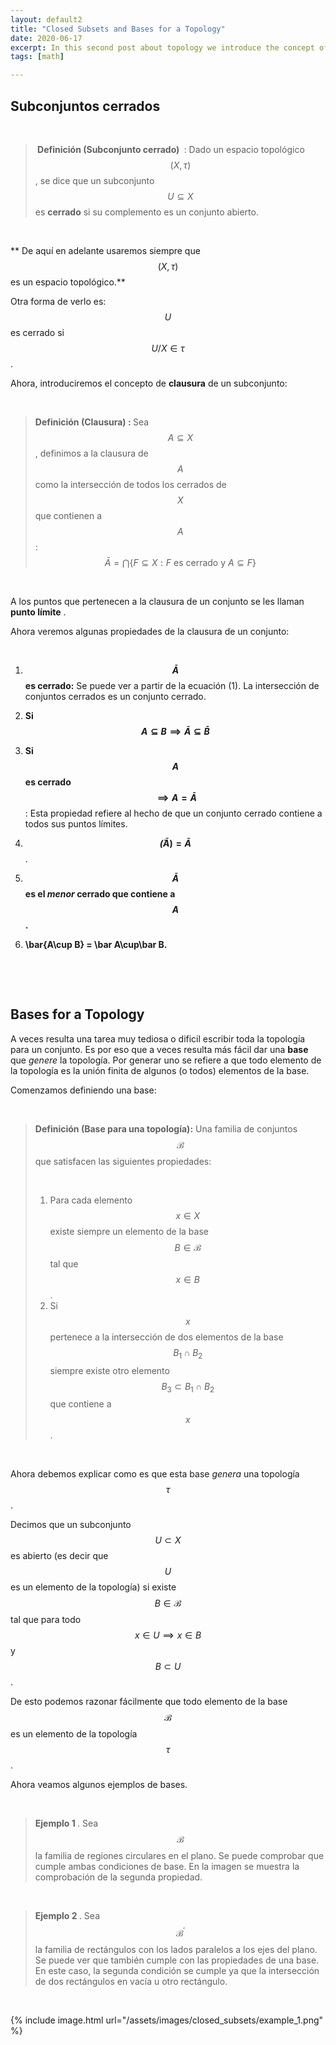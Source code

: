 ```yaml
---
layout: default2
title: "Closed Subsets and Bases for a Topology"
date: 2020-06-17
excerpt: In this second post about topology we introduce the concept of closed subsets and bases for a topology.
tags: [math]

---
```


## Subconjuntos cerrados

<br>

>  <b> Definición (Subconjunto cerrado) </b> : Dado un espacio topológico $$(X,\tau)$$, se dice que un subconjunto $$U\subseteq X$$ es **cerrado** si su complemento es un conjunto abierto.

<br>

** De aquí en adelante usaremos siempre que $$(X,\tau)$$ es un espacio topológico.**

Otra forma de verlo es: $$U$$ es cerrado si $$U/X\in\tau$$.

Ahora, introduciremos el concepto de **clausura** de un subconjunto:

<br>

> <b> Definición (Clausura) : </b> Sea $$A\subseteq X$$, definimos a la clausura de $$A$$ como la intersección de todos los cerrados de $$X$$ que contienen a $$A$$:
> $$
> \bar A = \bigcap\{F\subseteq X: F \text{ es cerrado y } A\subseteq F \} \tag{1}
> $$
> 

<br>

A los puntos que pertenecen a la clausura de un conjunto se les llaman **punto límite** . 

Ahora veremos algunas propiedades de la clausura de un conjunto:

<br>

1. **$$\bar A$$ es cerrado:** Se puede ver a partir de la ecuación (1). La intersección de conjuntos cerrados es un conjunto cerrado.

2. **Si $$A\subseteq B\implies \bar A\subseteq \bar B$$**

3. **Si $$A$$ es cerrado $$\implies A=\bar A$$**: Esta propiedad refiere al hecho de que un conjunto cerrado contiene a todos sus puntos límites.

4. **$$\bar (\bar A) = \bar A$$**.

5. **$$\bar A$$ es el *menor* cerrado que contiene a $$A$$.** 

6. **\bar{A\cup B} = \bar A\cup\bar B.**

   
   
   ​		

<br>

## Bases for a Topology

A veces resulta una tarea muy tediosa o dificil escribir toda la topología para un conjunto. Es por eso que a veces resulta más fácil dar una **base** que *genere* la topología. Por generar uno se refiere a que todo elemento de la topología es la unión finita de algunos (o todos) elementos de la base.

Comenzamos definiendo una base:

<br>

>  <b> Definición (Base para una topología):</b> Una familia de conjuntos $$\mathscr{B}$$ que satisfacen las siguientes propiedades:
>
> <br>
>
> 1. Para cada elemento $$x\in X$$ existe siempre un elemento de la base $$B\in\mathscr{B}$$ tal que $$x\in B$$.
> 2. Si $$x$$ pertenece a la intersección de dos elementos de la base $$B_1\cap B_2$$ siempre existe otro elemento $$B_3\subset B_1\cap B_2$$ que contiene a $$x$$. 

<br>

Ahora debemos explicar como es que esta base *genera* una topología $$\tau$$.



Decimos que un subconjunto $$U\subset X$$ es abierto (es decir que $$U$$ es un elemento de la topología) si existe $$B\in\mathscr{B}$$ tal que para todo $$x\in U\implies x\in B$$  y $$B\subset U$$.

De esto podemos razonar fácilmente que todo elemento de la base $$\mathscr{B}$$ es un elemento de la topología $$\tau$$.

 

Ahora veamos algunos ejemplos de bases.  

<br> 

> <b> Ejemplo 1 </b> . Sea $$\mathscr{B}$$ la familia de regiones circulares en el plano. Se puede comprobar que cumple ambas condiciones de base. En la imagen se muestra la comprobación de la segunda propiedad.

<br>

> <b> Ejemplo 2 </b>. Sea $$\mathscr{B}^'$$ la familia de rectángulos con los lados paralelos a los ejes del plano. Se puede ver que también cumple con las propiedades de una base. En este caso, la segunda condición se cumple ya que la intersección de dos rectángulos en vacía u otro rectángulo.

<br>

{% include image.html url="/assets/images/closed_subsets/example_1.png" 
  %}